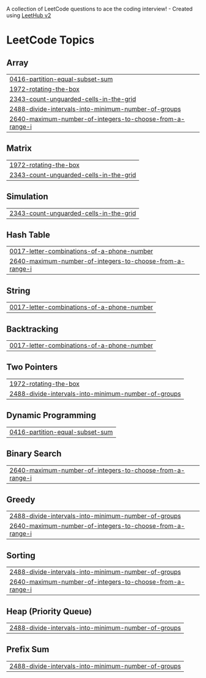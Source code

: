 A collection of LeetCode questions to ace the coding interview! - Created using [LeetHub v2](https://github.com/arunbhardwaj/LeetHub-2.0)
<!---LeetCode Topics Start-->
# LeetCode Topics
## Array
|  |
| ------- |
| [0416-partition-equal-subset-sum](https://github.com/sujaypandey12/Leetcode/tree/master/0416-partition-equal-subset-sum) |
| [1972-rotating-the-box](https://github.com/sujaypandey12/Leetcode/tree/master/1972-rotating-the-box) |
| [2343-count-unguarded-cells-in-the-grid](https://github.com/sujaypandey12/Leetcode/tree/master/2343-count-unguarded-cells-in-the-grid) |
| [2488-divide-intervals-into-minimum-number-of-groups](https://github.com/sujaypandey12/Leetcode/tree/master/2488-divide-intervals-into-minimum-number-of-groups) |
| [2640-maximum-number-of-integers-to-choose-from-a-range-i](https://github.com/sujaypandey12/Leetcode/tree/master/2640-maximum-number-of-integers-to-choose-from-a-range-i) |
## Matrix
|  |
| ------- |
| [1972-rotating-the-box](https://github.com/sujaypandey12/Leetcode/tree/master/1972-rotating-the-box) |
| [2343-count-unguarded-cells-in-the-grid](https://github.com/sujaypandey12/Leetcode/tree/master/2343-count-unguarded-cells-in-the-grid) |
## Simulation
|  |
| ------- |
| [2343-count-unguarded-cells-in-the-grid](https://github.com/sujaypandey12/Leetcode/tree/master/2343-count-unguarded-cells-in-the-grid) |
## Hash Table
|  |
| ------- |
| [0017-letter-combinations-of-a-phone-number](https://github.com/sujaypandey12/Leetcode/tree/master/0017-letter-combinations-of-a-phone-number) |
| [2640-maximum-number-of-integers-to-choose-from-a-range-i](https://github.com/sujaypandey12/Leetcode/tree/master/2640-maximum-number-of-integers-to-choose-from-a-range-i) |
## String
|  |
| ------- |
| [0017-letter-combinations-of-a-phone-number](https://github.com/sujaypandey12/Leetcode/tree/master/0017-letter-combinations-of-a-phone-number) |
## Backtracking
|  |
| ------- |
| [0017-letter-combinations-of-a-phone-number](https://github.com/sujaypandey12/Leetcode/tree/master/0017-letter-combinations-of-a-phone-number) |
## Two Pointers
|  |
| ------- |
| [1972-rotating-the-box](https://github.com/sujaypandey12/Leetcode/tree/master/1972-rotating-the-box) |
| [2488-divide-intervals-into-minimum-number-of-groups](https://github.com/sujaypandey12/Leetcode/tree/master/2488-divide-intervals-into-minimum-number-of-groups) |
## Dynamic Programming
|  |
| ------- |
| [0416-partition-equal-subset-sum](https://github.com/sujaypandey12/Leetcode/tree/master/0416-partition-equal-subset-sum) |
## Binary Search
|  |
| ------- |
| [2640-maximum-number-of-integers-to-choose-from-a-range-i](https://github.com/sujaypandey12/Leetcode/tree/master/2640-maximum-number-of-integers-to-choose-from-a-range-i) |
## Greedy
|  |
| ------- |
| [2488-divide-intervals-into-minimum-number-of-groups](https://github.com/sujaypandey12/Leetcode/tree/master/2488-divide-intervals-into-minimum-number-of-groups) |
| [2640-maximum-number-of-integers-to-choose-from-a-range-i](https://github.com/sujaypandey12/Leetcode/tree/master/2640-maximum-number-of-integers-to-choose-from-a-range-i) |
## Sorting
|  |
| ------- |
| [2488-divide-intervals-into-minimum-number-of-groups](https://github.com/sujaypandey12/Leetcode/tree/master/2488-divide-intervals-into-minimum-number-of-groups) |
| [2640-maximum-number-of-integers-to-choose-from-a-range-i](https://github.com/sujaypandey12/Leetcode/tree/master/2640-maximum-number-of-integers-to-choose-from-a-range-i) |
## Heap (Priority Queue)
|  |
| ------- |
| [2488-divide-intervals-into-minimum-number-of-groups](https://github.com/sujaypandey12/Leetcode/tree/master/2488-divide-intervals-into-minimum-number-of-groups) |
## Prefix Sum
|  |
| ------- |
| [2488-divide-intervals-into-minimum-number-of-groups](https://github.com/sujaypandey12/Leetcode/tree/master/2488-divide-intervals-into-minimum-number-of-groups) |
<!---LeetCode Topics End-->
